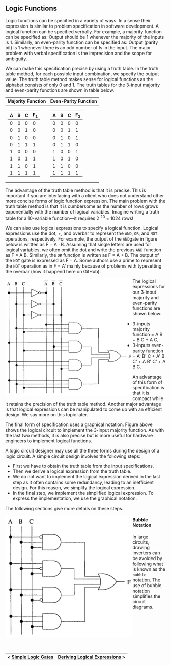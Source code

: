 ## Logic Functions

Logic functions can be specified in a variety of ways. In a sense their expression is similar to problem specification in software development. A logical function can be specified verbally. For example, a majority function can be specified as: Output should be 1 whenever the majority of the inputs is 1. Similarly, an even-parity function can be specified as: Output (parity bit) is 1 whenever there is an odd number of Is in the input. The major problem with verbal specification is the imprecision and the scope for ambiguity.

We can make this specification precise by using a truth table. In the truth table method, for each possible input combination, we specify the output value. The truth table method makes sense for logical functions as the alphabet consists of only 0 and 1. The truth tables for the 3-input majority and even-parity functions are shown in table below.

| Majority Function | Even-Parity Function |
|-------------------|----------------------|
| <table> <thead> <tr> <th>A</th> <th>B</th> <th>C</th> <th>F<sub>1</sub></th> </tr> <tbody> <tr> <td>0</td> <td>0</td> <td>0</td> <td>0</td> </tr> <tr> <td>0</td> <td>0</td> <td>1</td> <td>0</td> </tr> <tr> <td>0</td> <td>1</td> <td>0</td> <td>0</td> </tr> <tr> <td>0</td> <td>1</td> <td>1</td> <td>1</td> </tr> <tr> <td>1</td> <td>0</td> <td>0</td> <td>0</td> </tr> <tr> <td>1</td> <td>0</td> <td>1</td> <td>1</td> </tr> <tr> <td>1</td> <td>1</td> <td>0</td> <td>1</td> </tr> <tr> <td>1</td> <td>1</td> <td>1</td> <td>1</td> </tr> </tbody> </thead> </table>| <table> <thead> <tr> <th>A</th> <th>B</th> <th>C</th> <th>F<sub>2</sub></th> </tr> <tbody> <tr> <td>0</td> <td>0</td> <td>0</td> <td>0</td> </tr> <tr> <td>0</td> <td>0</td> <td>1</td> <td>1</td> </tr> <tr> <td>0</td> <td>1</td> <td>0</td> <td>1</td> </tr> <tr> <td>0</td> <td>1</td> <td>1</td> <td>0</td> </tr> <tr> <td>1</td> <td>0</td> <td>0</td> <td>1</td> </tr> <tr> <td>1</td> <td>0</td> <td>1</td> <td>0</td> </tr> <tr> <td>1</td> <td>1</td> <td>0</td> <td>0</td> </tr> <tr> <td>1</td> <td>1</td> <td>1</td> <td>1</td> </tr> </tbody> </thead> </table> |

The advantage of the truth table method is that it is precise. This is important if you are interfacing with a client who does not understand other more concise forms of logic function expression. The main problem with the truth table method is that it is cumbersome as the number of rows grows exponentially with the number of logical variables. Imagine writing a truth table for a 10-variable function—it requires 2 <sup>20</sup> = 1024 rows!

We can also use logical expressions to specify a logical function. Logical expressions use the dot, +, and overbar to represent the `AND`, `OR`, and `NOT` operations, respectively. For example, the output of the `AND`gate in figure below is written as F = A <span>&#183;</span> B. Assuming that single letters are used for logical variables, we often omit the dot and write the previous `AND` function as F = A B. Similarly, the `OR` function is written as F = A + B. The output of the `NOT` gate is expressed as F = <span>&Amacr;</span>. Some authors use a prime to represent the `NOT` operation as in F = A' mainly because of problems with typesetting the overbar (how it happend here on GitHub).

<img align="left" src="https://github.com/romuro-pauliv/Introduction-to-Assembly/blob/main/Part%20II%20-%20Computer%20Organization/static/Logical%20circuit%20to%20implement%20the%203-input%20majority%20function.png?raw=true" width=400 alt="Logical circuit to implement the 3-input majority function"/>

The logical expressions for our 3-input majority and even-parity functions are shown below:

- 3-inputs majority function = A B + B C + A C, 
- 3-inputs even-parity function = A' B' C + A' B C' + A B' C' + A B C.

An advantage of this form of specification is that it is compact while it retains the precision of the truth table method. Another major advantage is that logical expressions can be manipulated to come up with an efficient design. We say more on this topic later.

The final form of specification uses a graphical notation. Figure above shows the logical circuit to implement the 3-input majority function. As with the last two methods, it is also precise but is more useful for hardware engineers to implement logical functions.

A logic circuit designer may use all the three forms during the design of a logic circuit. A simple circuit design involves the following steps:

- First we have to obtain the truth table from the input specifications.
- Then we derive a logical expression from the truth table.
- We do not want to implement the logical expression derived in the last step as it often contains some redundancy, leading to an inefficient design. For this reason, we simplify the logical expression.
- In the final step, we implement the simplified logical expression. To express the implementation, we use the graphical notation.

The following sections give more details on these steps.

<img align="left" src="https://github.com/romuro-pauliv/Introduction-to-Assembly/blob/main/Part%20II%20-%20Computer%20Organization/static/Logic%20circuit%20for%20the%203-input%20majority%20function%20using%20the%20bubble%20notation.png?raw=true" width=400 alt="Logical circuit to implement the 3-input majority function"/>

#### Bubble Notation

In large circuits, drawing inverters can be avoided by following what is known as the `bubble` notation. The use of bubble notation simplifies the circuit diagrams.

<br clear="left">
<br>
<br>

| < [Simple Logic Gates](https://github.com/romuro-pauliv/Introduction-to-Assembly/blob/main/Part%20II%20-%20Computer%20Organization/a3%20-%20Simple%20Logic%20Gates.md) | [Deriving Logical Expressions]() > |
| -|-|